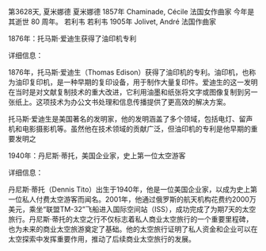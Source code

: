 第3628天, 夏米娜德
夏米娜德 1857年
Chaminade, Cécile 法国女作曲家
今年是其逝世 80 周年。
若利韦
若利韦 1905年
Jolivet, André 法国作曲家  

1876年：托马斯·爱迪生获得了油印机专利

详细信息：

1876年，托马斯·爱迪生（Thomas Edison）获得了油印机的专利。油印机，也称为油印复印机，是一种早期的复印设备，用于制作大量复印件。爱迪生的这一发明在当时是对文献复制技术的重大改进，它利用油墨和纸张将文字或图像复制到另一张纸上。这项技术为办公文书处理和信息传播提供了更高效的解决方案。

托马斯·爱迪生是美国著名的发明家，他的发明涵盖了多个领域，包括电灯、留声机和电影摄影机等。虽然他在技术领域的贡献广泛，但油印机的专利是他早期的重要发明之

1940年：丹尼斯·蒂托，美国企业家，史上第一位太空游客

详细信息：

丹尼斯·蒂托（Dennis Tito）出生于1940年，他是一位美国企业家，以成为史上第一位私人付费太空游客而闻名。2001年，他通过俄罗斯的航天机构花费约2000万美元，乘坐“联盟TM-32”飞船进入国际空间站（ISS），成功完成了为期7天的太空旅行。丹尼斯·蒂托的太空之行不仅标志着私人商业太空旅行的一个重要里程碑，也为未来的商业太空旅游奠定了基础。他的太空旅行证明了私人资金和企业可以在太空探索中发挥重要作用，推动了后续商业太空旅行的发展。

